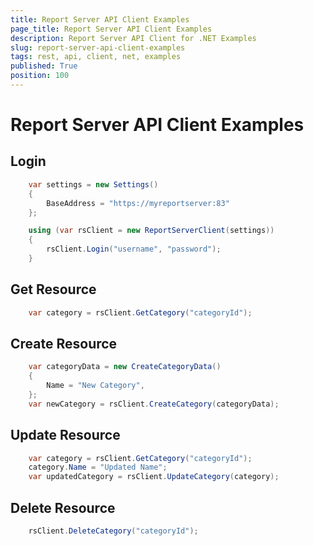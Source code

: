 ```yaml
---
title: Report Server API Client Examples
page_title: Report Server API Client Examples
description: Report Server API Client for .NET Examples
slug: report-server-api-client-examples
tags: rest, api, client, net, examples
published: True
position: 100
---
```


# Report Server API Client Examples

## Login

```C#
    var settings = new Settings()
    {
        BaseAddress = "https://myreportserver:83"
    };

    using (var rsClient = new ReportServerClient(settings))
    {
        rsClient.Login("username", "password");
    }
```

## Get Resource

```C#
    var category = rsClient.GetCategory("categoryId");
```

## Create Resource

```C#
    var categoryData = new CreateCategoryData()
    {
        Name = "New Category",
    };
    var newCategory = rsClient.CreateCategory(categoryData);
```

## Update Resource

```C#
    var category = rsClient.GetCategory("categoryId");
    category.Name = "Updated Name";
    var updatedCategory = rsClient.UpdateCategory(category);
```

## Delete Resource

```C#
    rsClient.DeleteCategory("categoryId");
```

